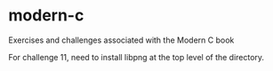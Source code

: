 # modern-c
Exercises and challenges associated with the Modern C book

For challenge 11, need to install libpng at the top level of the directory.